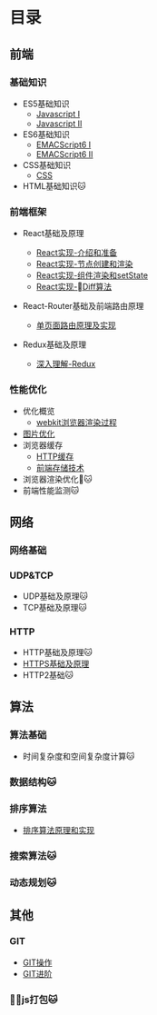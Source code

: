 # 目录

## 前端

### 基础知识
- ES5基础知识
  - [Javascript I](https://github.com/xwchris/blog/issues/2)
  - [Javascript II](https://github.com/xwchris/blog/issues/3)
- ES6基础知识
  - [EMACScript6 I](https://github.com/xwchris/blog/issues/4)
  - [EMACScript6 II](https://github.com/xwchris/blog/issues/5)
- CSS基础知识
  - [CSS](https://github.com/xwchris/blog/issues/6)
- HTML基础知识🐱

### 前端框架
- React基础及原理
  - [React实现-介绍和准备](https://github.com/xwchris/blog/issues/41)
  - [React实现-节点创建和渲染](https://github.com/xwchris/blog/issues/42)
  - [React实现-组件渲染和setState](https://github.com/xwchris/blog/issues/43)
  - [React实现-Diff算法](https://github.com/xwchris/blog/issues/44)

- React-Router基础及前端路由原理
  - [单页面路由原理及实现](https://github.com/xwchris/blog/issues/52)

- Redux基础及原理
  - [深入理解-Redux](https://github.com/xwchris/blog/issues/67)

### 性能优化
- 优化概览
  - [webkit浏览器渲染过程](https://github.com/xwchris/blog/issues/62)
- [图片优化](https://github.com/xwchris/blog/issues/63)
- 浏览器缓存
  - [HTTP缓存](https://github.com/xwchris/blog/issues/20)
  - [前端存储技术](https://github.com/xwchris/blog/issues/50)
- 浏览器渲染优化🐱
- 前端性能监测🐱

## 网络

### 网络基础

### UDP&TCP
- UDP基础及原理🐱
- TCP基础及原理🐱

### HTTP
- HTTP基础及原理🐱
- [HTTPS基础及原理](https://github.com/xwchris/blog/issues/17)
- HTTP2基础🐱

## 算法

### 算法基础
- 时间复杂度和空间复杂度计算🐱

### 数据结构🐱

### 排序算法
- [排序算法原理和实现](https://github.com/xwchris/blog/issues/7)

### 搜索算法🐱

### 动态规划🐱

## 其他

### GIT
- [GIT操作](https://github.com/xwchris/blog/issues/1)
- [GIT进阶](https://github.com/xwchris/blog/issues/57)

### js打包🐱
